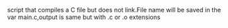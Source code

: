 script that compiles a C file but does not link.File name will be saved in the var main.c,output is same but with .c or .o extensions
